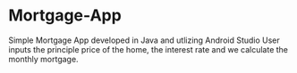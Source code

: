 # Mortgage-App
Simple Mortgage App developed in Java and utlizing Android Studio 
User inputs the principle price of the home, the interest rate and we calculate the monthly mortgage.

